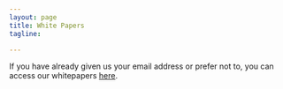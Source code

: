 ```yaml
---
layout: page 
title: White Papers
tagline: 

---
```

<body>
<script type="text/javascript" src="http://form.jotform.us/jsform/42667124214147"></script>
<div class="row">
	<div class="col-md-6 col-md-offset-3">
	If you have already given us your email address or prefer not to, you can access our whitepapers <a href="http://corsosystems.com/white_papers.html">here</a>.
	</div>
</div>
<br/>
<br/>
</body>